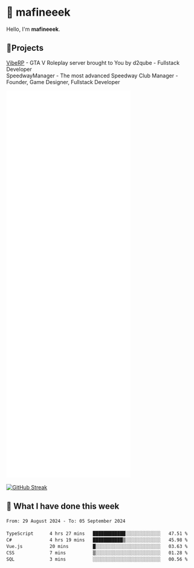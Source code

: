 # 👋 mafineeek
Hello, I'm **mafineeek**.

## 📝Projects

[VibeRP](https://v-rp.pl) - GTA V Roleplay server brought to You by d2qube - Fullstack Developer<br/>
SpeedwayManager - The most advanced Speedway Club Manager - Founder, Game Designer, Fullstack Developer


![](./github-metrics.svg)

[![GitHub Streak](https://streak-stats.demolab.com/?user=mafineeek)](https://git.io/streak-stats)

## 📰 What I have done this week
<!--START_SECTION:waka-->

```txt
From: 29 August 2024 - To: 05 September 2024

TypeScript      4 hrs 27 mins   ████████████░░░░░░░░░░░░░   47.51 %
C#              4 hrs 19 mins   ███████████▒░░░░░░░░░░░░░   45.98 %
Vue.js          20 mins         █░░░░░░░░░░░░░░░░░░░░░░░░   03.63 %
CSS             7 mins          ▒░░░░░░░░░░░░░░░░░░░░░░░░   01.28 %
SQL             3 mins          ░░░░░░░░░░░░░░░░░░░░░░░░░   00.56 %
```

<!--END_SECTION:waka-->
